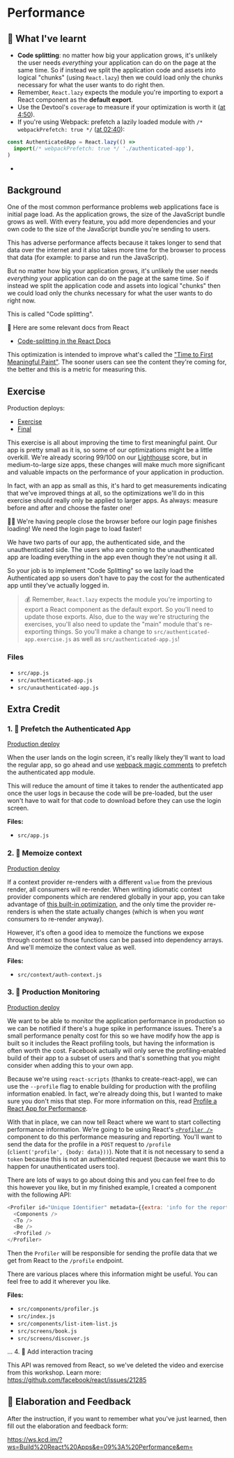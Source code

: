 # Performance

## 📝 What I've learnt
- **Code splitting**: no matter how big your application grows, it's unlikely the user needs _everything_ your application can do on the page at the same time. So if instead we split the application code and assets into logical "chunks" (using `React.lazy`) then we could load only the chunks necessary for what the user wants to do right then. 
- Remember, `React.lazy` expects the module you're importing to export a React component as the **default export**.
- Use the Devtool's `coverage` to measure if your optimization is worth it ([at 4:50](https://epicreact.dev/modules/build-an-epic-react-app/performance-solution)).
- If you're using Webpack: prefetch a lazily loaded module with `/* webpackPrefetch: true */` ([at 02:40](https://epicreact.dev/modules/build-an-epic-react-app/performance-extra-credit-solution-01)):
```ts
const AuthenticatedApp = React.lazy(() =>
  import(/* webpackPrefetch: true */ './authenticated-app'),
)
```
- 


## Background

One of the most common performance problems web applications face is initial
page load. As the application grows, the size of the JavaScript bundle grows as
well. With every feature, you add more dependencies and your own code to the
size of the JavaScript bundle you're sending to users.

This has adverse performance affects because it takes longer to send that data
over the internet and it also takes more time for the browser to process that
data (for example: to parse and run the JavaScript).

But no matter how big your application grows, it's unlikely the user needs
_everything_ your application can do on the page at the same time. So if instead
we split the application code and assets into logical "chunks" then we could
load only the chunks necessary for what the user wants to do right now.

This is called "Code splitting".

📜 Here are some relevant docs from React

- [Code-splitting in the React Docs](https://reactjs.org/docs/code-splitting.html)

This optimization is intended to improve what's called the
["Time to First Meaningful Paint"](https://web.dev/first-meaningful-paint/). The
sooner users can see the content they're coming for, the better and this is a
metric for measuring this.

## Exercise

Production deploys:

- [Exercise](https://exercises-09-performance.bookshelf.lol/exercise)
- [Final](https://exercises-09-performance.bookshelf.lol/)

This exercise is all about improving the time to first meaningful paint. Our app
is pretty small as it is, so some of our optimizations might be a little
overkill. We're already scoring 99/100 on our
[Lighthouse](https://developers.google.com/web/tools/lighthouse) score, but in
medium-to-large size apps, these changes will make much more significant and
valuable impacts on the performance of your application in production.

In fact, with an app as small as this, it's hard to get measurements indicating
that we've improved things at all, so the optimizations we'll do in this
exercise should really only be applied to larger apps. As always: measure before
and after and choose the faster one!

👨‍💼 We're having people close the browser before our login page finishes loading!
We need the login page to load faster!

We have two parts of our app, the authenticated side, and the unauthenticated
side. The users who are coming to the unauthenticated app are loading everything
in the app even though they're not using it all.

So your job is to implement "Code Splitting" so we lazily load the Authenticated
app so users don't have to pay the cost for the authenticated app until they've
actually logged in.

> 💰 Remember, `React.lazy` expects the module you're importing to export a
> React component as the default export. So you'll need to update those exports.
> Also, due to the way we're structuring the exercises, you'll also need to
> update the "main" module that's re-exporting things. So you'll make a change
> to `src/authenticated-app.exercise.js` as well as `src/authenticated-app.js`!

### Files

- `src/app.js`
- `src/authenticated-app.js`
- `src/unauthenticated-app.js`

## Extra Credit

### 1. 💯 Prefetch the Authenticated App

[Production deploy](https://exercises-09-performance.bookshelf.lol/extra-1)

When the user lands on the login screen, it's really likely they'll want to load
the regular app, so go ahead and use
[webpack magic comments](https://webpack.js.org/api/module-methods/#magic-comments)
to prefetch the authenticated app module.

This will reduce the amount of time it takes to render the authenticated app
once the user logs in because the code will be pre-loaded, but the user won't
have to wait for that code to download before they can use the login screen.

**Files:**

- `src/app.js`

### 2. 💯 Memoize context

[Production deploy](https://exercises-09-performance.bookshelf.lol/extra-2)

If a context provider re-renders with a different `value` from the previous
render, all consumers will re-render. When writing idiomatic context provider
components which are rendered globally in your app, you can take advantage of
[this built-in optimization](https://kentcdodds.com/blog/optimize-react-re-renders),
and the only time the provider re-renders is when the state actually changes
(which is when you _want_ consumers to re-render anyway).

However, it's often a good idea to memoize the functions we expose through
context so those functions can be passed into dependency arrays. And we'll
memoize the context value as well.

**Files:**

- `src/context/auth-context.js`

### 3. 💯 Production Monitoring

[Production deploy](https://exercises-09-performance.bookshelf.lol/extra-3)

We want to be able to monitor the application performance in production so we
can be notified if there's a huge spike in performance issues. There's a small
performance penalty cost for this so we have modify how the app is built so it
includes the React profiling tools, but having the information is often worth
the cost. Facebook actually will only serve the profiling-enabled build of their
app to a subset of users and that's something that you might consider when
adding this to your own app.

Because we're using `react-scripts` (thanks to create-react-app), we can use the
`--profile` flag to enable building for production with the profiling
information enabled. In fact, we're already doing this, but I wanted to make
sure you don't miss that step. For more information on this, read
[Profile a React App for Performance](https://kentcdodds.com/blog/profile-a-react-app-for-performance).

With that in place, we can now tell React where we want to start collecting
performance information. We're going to be using React's
[`<Profiler />`](https://reactjs.org/docs/profiler.html) component to do this
performance measuring and reporting. You'll want to send the data for the
profile in a `POST` request to `/profile` (`client('profile', {body: data}))`).
Note that it is not necessary to send a `token` because this is not an
authenticated request (because we want this to happen for unauthenticated users
too).

There are lots of ways to go about doing this and you can feel free to do this
however you like, but in my finished example, I created a component with the
following API:

```javascript
<Profiler id="Unique Identifier" metadata={{extra: 'info for the report'}}>
  <Components />
  <To />
  <Be />
  <Profiled />
</Profiler>
```

Then the `Profiler` will be responsible for sending the profile data that we get
from React to the `/profile` endpoint.

There are various places where this information might be useful. You can feel
free to add it wherever you like.

**Files:**

- `src/components/profiler.js`
- `src/index.js`
- `src/components/list-item-list.js`
- `src/screens/book.js`
- `src/screens/discover.js`

... 4. 💯 Add interaction tracing

This API was removed from React, so we've deleted the video and exercise from
this workshop. Learn more: https://github.com/facebook/react/issues/21285

## 🦉 Elaboration and Feedback

After the instruction, if you want to remember what you've just learned, then
fill out the elaboration and feedback form:

https://ws.kcd.im/?ws=Build%20React%20Apps&e=09%3A%20Performance&em=
